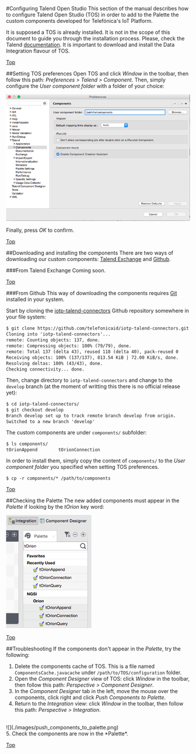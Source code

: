 #<a name="top"></a>Configuring Talend Open Studio
This section of the manual describes how to configure Talend Open Studio (TOS) in order to add to the Palette the custom components developed for Telefónica's IoT Platform.

It is supposed a TOS is already installed. It is not in the scope of this document to guide you through the installation process. Please, check the Talend [documentation](https://www.talend.com/download/talend-open-studio). It is important to download and install the Data Integration flavour of TOS.

[Top](#top)

##Setting TOS preferences
Open TOS and click *Window* in the toolbar, then follow this path: *Preferences > Talend > Component*. Then, simply configure the *User component folder* with a folder of your choice:

![](./images/setting_tos_preferences.png)

Finally, press *OK* to confirm.

[Top](#top)

##Downloading and installing the components
There are two ways of downloading our custom components: [Talend Exchange](https://exchange.talend.com/) and [Github](https://github.com/telefonicaid/iotp-talend-connectors).

###From Talend Exchange
Coming soon.

[Top](#top)

###From Github
This way of downloading the components requires [Git](https://git-scm.com/) installed in your system.

Start by cloning the [iotp-talend-connectors]((https://github.com/telefonicaid/iotp-talend-connectors)) Github repository somewhere in your file system:

```
$ git clone https://github.com/telefonicaid/iotp-talend-connectors.git
Cloning into 'iotp-talend-connectors'...
remote: Counting objects: 137, done.
remote: Compressing objects: 100% (79/79), done.
remote: Total 137 (delta 43), reused 118 (delta 40), pack-reused 0
Receiving objects: 100% (137/137), 813.54 KiB | 72.00 KiB/s, done.
Resolving deltas: 100% (43/43), done.
Checking connectivity... done.
```

Then, change directory to `iotp-talend-connectors` and change to the `develop` branch (at the moment of writting this there is no official release yet):

```
$ cd iotp-talend-connectors/
$ git checkout develop
Branch develop set up to track remote branch develop from origin.
Switched to a new branch 'develop'
```

The custom components are under `components/` subfolder:

```
$ ls components/
tOrionAppend		tOrionConnection
```

In order to install them, simply copy the content of `components/` to the *User component folder* you specified when setting TOS preferences.

```
$ cp -r components/* /path/to/components
```

[Top](#top)

##Checking the Palette
The new added components must appear in the *Palette* if looking by the *tOrion* key word:

![](./images/palette.png)

[Top](#top)

##Troubleshooting
If the components don't appear in the *Palette*, try the following:

1. Delete the components cache of TOS. This is a file named `ComponentsCache.javacache` under `/path/to/TOS/configuration` folder.
2. Open the *Component Designer* view of TOS: click *Window* in the toolbar, then follow this path: *Perspective > Component Designer*.
3. In the *Component Designer* tab in the left, move the mouse over the components, click right and click *Push Components to Palette*.
4. Return to the *Integration* view: click *Window* in the toolbar, then follow this path: *Perspective > Integration*.
<br>
![](./images/push_components_to_palette.png)
<br>
5. Check the components are now in the *Palette*.

[Top](#top)
